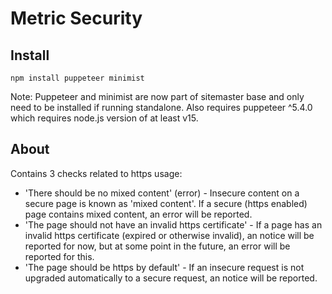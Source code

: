# Metric Security

## Install

```
npm install puppeteer minimist
```
Note: Puppeteer and minimist are now part of sitemaster base and only need to be installed if running standalone. Also requires puppeteer ^5.4.0 which requires node.js version of at least v15.

## About

Contains 3 checks related to https usage:

* 'There should be no mixed content' (error) - Insecure content on a secure page is known as 'mixed content'. If a secure (https enabled) page contains mixed content, an error will be reported.
* 'The page should not have an invalid https certificate' - If a page has an invalid https certificate (expired or otherwise invalid), an notice will be reported for now, but at some point in the future, an error will be reported for this.
* 'The page should be https by default' - If an insecure request is not upgraded automatically to a secure request, an notice will be reported.

